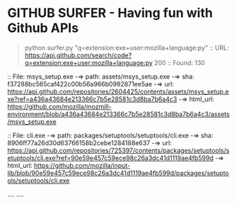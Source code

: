 GITHUB SURFER - Having fun with Github APIs
===========================================

> python surfer.py "q=extension:exe+user:mozilla+language:py"
:: URL: https://api.github.com/search/code?q=extension:exe+user:mozilla+language:py
200
:: Found: 130

:: File: msys_setup.exe
         -=> path: assets/msys_setup.exe
         -=> sha: f37288bc565caf422c00b56a966b0992871ee5ae
         -=> url: https://api.github.com/repositories/2604425/contents/assets/msys_setup.exe?ref=a436a43684e213366c7b5e28581c3d8ba7b6a4c3
         -=> html_url: https://github.com/mozilla/mozmill-environment/blob/a436a43684e213366c7b5e28581c3d8ba7b6a4c3/assets/msys_setup.exe

:: File: cli.exe
         -=> path: packages/setuptools/setuptools/cli.exe
         -=> sha: 8906ff77a26d30d63766158b2cebe1284188e637
         -=> url: https://api.github.com/repositories/725397/contents/packages/setuptools/setuptools/cli.exe?ref=90e59e457c59ece98c26a3dc41d1119ae4fb599d
         -=> html_url: https://github.com/mozilla/input-lib/blob/90e59e457c59ece98c26a3dc41d1119ae4fb599d/packages/setuptools/setuptools/cli.exe

....
....
